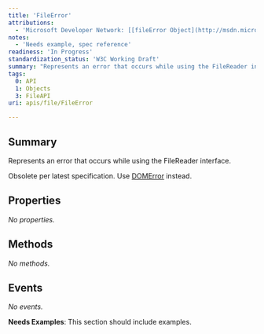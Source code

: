```yaml
---
title: 'FileError'
attributions:
  - 'Microsoft Developer Network: [[fileError Object](http://msdn.microsoft.com/en-us/library/ie/hh772306(v=vs.85).aspx) Article]'
notes:
  - 'Needs example, spec reference'
readiness: 'In Progress'
standardization_status: 'W3C Working Draft'
summary: "Represents an error that occurs while using the FileReader interface.\n"
tags:
  0: API
  1: Objects
  3: FileAPI
uri: apis/file/FileError

---
```

## Summary

Represents an error that occurs while using the FileReader interface.

Obsolete per latest specification. Use [DOMError](/dom/DOMError) instead.

## Properties

*No properties.*

## Methods

*No methods.*

## Events

*No events.*

**Needs Examples**: This section should include examples.

